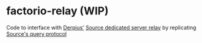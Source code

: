 # factorio-relay (WIP)
Code to interface with [Derpius'](https://github.com/Derpius) [Source dedicated server relay](https://github.com/Derpius/pythonsourceserver) by replicating [Source's query protocol](https://developer.valvesoftware.com/wiki/Server_queries)
